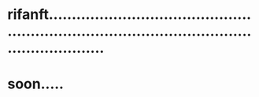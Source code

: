 # rifanft......................................................................................................................
# soon.....

